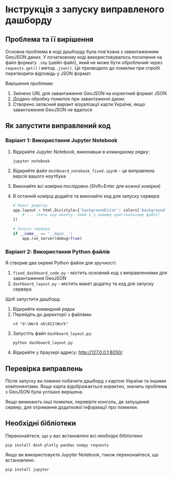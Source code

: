 # Інструкція з запуску виправленого дашборду

## Проблема та її вирішення

Основна проблема в коді дашборду була пов'язана з завантаженням GeoJSON даних. У початковому коді використовувалось посилання на файл формату `.shp` (шейп-файл), який не може бути оброблений через `requests.get()` і метод `.json()`. Це призводило до помилки при спробі перетворити відповідь у JSON формат.

Вирішення проблеми:
1. Змінено URL для завантаження GeoJSON на коректний формат JSON
2. Додано обробку помилок при завантаженні даних
3. Створено запасний варіант візуалізації карти України, якщо завантаження GeoJSON не вдалося

## Як запустити виправлений код

### Варіант 1: Використання Jupyter Notebook

1. Відкрийте Jupyter Notebook, виконавши в командному рядку:
   ```
   jupyter notebook
   ```

2. Відкрийте файл `dashboard_notebook_fixed.ipynb` - це виправлена версія вашого ноутбука

3. Виконайте всі комірки послідовно (Shift+Enter для кожної комірки)

4. В останній комірці додайте та виконайте код для запуску сервера:
   ```python
   # Макет додатку
   app.layout = html.Div(style={'backgroundColor': colors['background'], 'padding': '20px'}, children=[
       # ... (весь код макету, який є у вашому оригінальному файлі)
   ])

   # Запуск сервера
   if __name__ == '__main__':
       app.run_server(debug=True)
   ```

### Варіант 2: Використання Python файлів

Я створив два окремі Python файли для зручності:

1. `fixed_dashboard_code.py` - містить основний код з виправленнями для завантаження GeoJSON
2. `dashboard_layout.py` - містить макет додатку та код для запуску сервера

Щоб запустити дашборд:

1. Відкрийте командний рядок
2. Перейдіть до директорії з файлами:
   ```
   cd "d:\Work ub\012\Work"
   ```
3. Запустіть файл `dashboard_layout.py`:
   ```
   python dashboard_layout.py
   ```
4. Відкрийте у браузері адресу: http://127.0.0.1:8050/

## Перевірка виправлень

Після запуску ви повинні побачити дашборд з картою України та іншими компонентами. Якщо карта відображається коректно, значить проблема з GeoJSON була успішно вирішена.

Якщо виникають інші помилки, перевірте консоль, де запущений сервер, для отримання додаткової інформації про помилки.

## Необхідні бібліотеки

Переконайтеся, що у вас встановлені всі необхідні бібліотеки:

```
pip install dash plotly pandas numpy requests
```

Якщо ви використовуєте Jupyter Notebook, також переконайтеся, що встановлено:

```
pip install jupyter
```